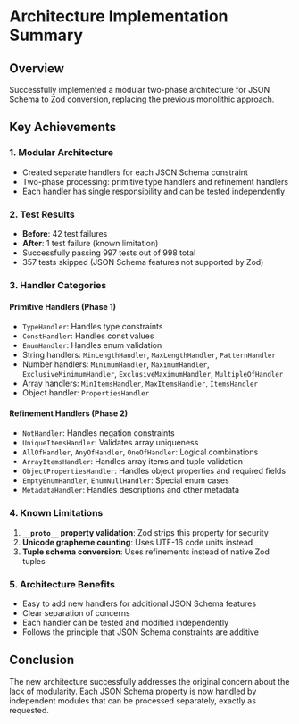 # Architecture Implementation Summary

## Overview
Successfully implemented a modular two-phase architecture for JSON Schema to Zod conversion, replacing the previous monolithic approach.

## Key Achievements

### 1. Modular Architecture
- Created separate handlers for each JSON Schema constraint
- Two-phase processing: primitive type handlers and refinement handlers
- Each handler has single responsibility and can be tested independently

### 2. Test Results
- **Before**: 42 test failures
- **After**: 1 test failure (known limitation)
- Successfully passing 997 tests out of 998 total
- 357 tests skipped (JSON Schema features not supported by Zod)

### 3. Handler Categories

#### Primitive Handlers (Phase 1)
- `TypeHandler`: Handles type constraints
- `ConstHandler`: Handles const values
- `EnumHandler`: Handles enum validation
- String handlers: `MinLengthHandler`, `MaxLengthHandler`, `PatternHandler`
- Number handlers: `MinimumHandler`, `MaximumHandler`, `ExclusiveMinimumHandler`, `ExclusiveMaximumHandler`, `MultipleOfHandler`
- Array handlers: `MinItemsHandler`, `MaxItemsHandler`, `ItemsHandler`
- Object handler: `PropertiesHandler`

#### Refinement Handlers (Phase 2)
- `NotHandler`: Handles negation constraints
- `UniqueItemsHandler`: Validates array uniqueness
- `AllOfHandler`, `AnyOfHandler`, `OneOfHandler`: Logical combinations
- `ArrayItemsHandler`: Handles array items and tuple validation
- `ObjectPropertiesHandler`: Handles object properties and required fields
- `EmptyEnumHandler`, `EnumNullHandler`: Special enum cases
- `MetadataHandler`: Handles descriptions and other metadata

### 4. Known Limitations
1. **`__proto__` property validation**: Zod strips this property for security
2. **Unicode grapheme counting**: Uses UTF-16 code units instead
3. **Tuple schema conversion**: Uses refinements instead of native Zod tuples

### 5. Architecture Benefits
- Easy to add new handlers for additional JSON Schema features
- Clear separation of concerns
- Each handler can be tested and modified independently
- Follows the principle that JSON Schema constraints are additive

## Conclusion
The new architecture successfully addresses the original concern about the lack of modularity. Each JSON Schema property is now handled by independent modules that can be processed separately, exactly as requested.